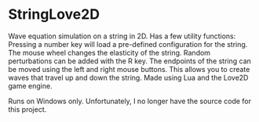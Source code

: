 # StringLove2D
Wave equation simulation on a string in 2D. Has a few utility functions: Pressing a number key will load a pre-defined configuration for the string. The mouse wheel changes the elasticity of the string. Random perturbations can be added with the R key. The endpoints of the string can be moved using the left and right mouse buttons. This allows you to create waves that travel up and down the string. Made using Lua and the Love2D game engine.

Runs on Windows only. Unfortunately, I no longer have the source code for this project.
